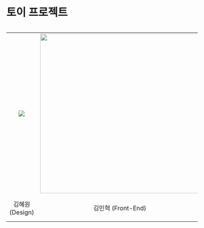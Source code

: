 # 토이 프로젝트

<table align="left">
  <tr>
    <td align="center"><a href=""><img src= width=420"/></td>
    <td align="center"><a href="https://github.com/jaqwe2301"><img src=https://avatars.githubusercontent.com/u/42240254?v=4 width=420/></td>
    <td align="center"><a href="https://github.com/jinyunnam1943"><img src=https://avatars.githubusercontent.com/u/132261348?v=4"/></td>
    <td align="center"><a href="https://github.com/Yoonjit"><img src=https://avatars.githubusercontent.com/u/71868045?v=4 width=420/></td>
    <td align="center"><a href=""><img src= width=420"/></td>
    <td align="center"><a href="https://github.com/nueog2"><img src=https://avatars.githubusercontent.com/u/132263414?v=4 width=420"/></td>
  </tr>
  <tr>
    <td align="center">김혜원 (Design)</td>
    <td align="center">김민혁 (Front-End)</td>
    <td align="center">남윤진 (Front-End)</td>
    <td align="center">윤지수 (Front-End)</td>
    <td align="center">황병주 (Front-End)</td>
    <td align="center">전고은 (Back-End)</td>
  </tr>
</table>

